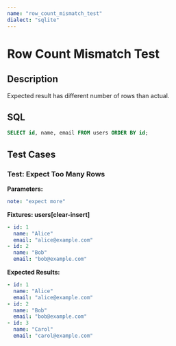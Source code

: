 ```yaml
---
name: "row_count_mismatch_test"
dialect: "sqlite"
---
```


# Row Count Mismatch Test

## Description

Expected result has different number of rows than actual.

## SQL
```sql
SELECT id, name, email FROM users ORDER BY id;
```

## Test Cases

### Test: Expect Too Many Rows

**Parameters:**
```yaml
note: "expect more"
```

**Fixtures: users[clear-insert]**
```yaml
- id: 1
  name: "Alice"
  email: "alice@example.com"
- id: 2
  name: "Bob"
  email: "bob@example.com"
```

**Expected Results:**
```yaml
- id: 1
  name: "Alice"
  email: "alice@example.com"
- id: 2
  name: "Bob"
  email: "bob@example.com"
- id: 3
  name: "Carol"
  email: "carol@example.com"
```
